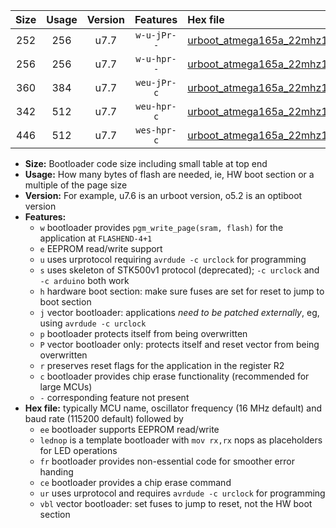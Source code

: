 |Size|Usage|Version|Features|Hex file|
|:-:|:-:|:-:|:-:|:--|
|252|256|u7.7|`w-u-jPr--`|[urboot_atmega165a_22mhz1184_19200bps_lednop_ur_vbl.hex](https://raw.githubusercontent.com/stefanrueger/urboot.hex/main/mcus/atmega165a/fcpu_22mhz1184/19200_bps/urboot_atmega165a_22mhz1184_19200bps_lednop_ur_vbl.hex)|
|256|256|u7.7|`w-u-hpr--`|[urboot_atmega165a_22mhz1184_19200bps_lednop_fr_ur.hex](https://raw.githubusercontent.com/stefanrueger/urboot.hex/main/mcus/atmega165a/fcpu_22mhz1184/19200_bps/urboot_atmega165a_22mhz1184_19200bps_lednop_fr_ur.hex)|
|360|384|u7.7|`weu-jPr-c`|[urboot_atmega165a_22mhz1184_19200bps_ee_lednop_fr_ce_ur_vbl.hex](https://raw.githubusercontent.com/stefanrueger/urboot.hex/main/mcus/atmega165a/fcpu_22mhz1184/19200_bps/urboot_atmega165a_22mhz1184_19200bps_ee_lednop_fr_ce_ur_vbl.hex)|
|342|512|u7.7|`weu-hpr-c`|[urboot_atmega165a_22mhz1184_19200bps_ee_lednop_fr_ce_ur.hex](https://raw.githubusercontent.com/stefanrueger/urboot.hex/main/mcus/atmega165a/fcpu_22mhz1184/19200_bps/urboot_atmega165a_22mhz1184_19200bps_ee_lednop_fr_ce_ur.hex)|
|446|512|u7.7|`wes-hpr-c`|[urboot_atmega165a_22mhz1184_19200bps_ee_lednop_fr_ce.hex](https://raw.githubusercontent.com/stefanrueger/urboot.hex/main/mcus/atmega165a/fcpu_22mhz1184/19200_bps/urboot_atmega165a_22mhz1184_19200bps_ee_lednop_fr_ce.hex)|

- **Size:** Bootloader code size including small table at top end
- **Usage:** How many bytes of flash are needed, ie, HW boot section or a multiple of the page size
- **Version:** For example, u7.6 is an urboot version, o5.2 is an optiboot version
- **Features:**
  + `w` bootloader provides `pgm_write_page(sram, flash)` for the application at `FLASHEND-4+1`
  + `e` EEPROM read/write support
  + `u` uses urprotocol requiring `avrdude -c urclock` for programming
  + `s` uses skeleton of STK500v1 protocol (deprecated); `-c urclock` and `-c arduino` both work
  + `h` hardware boot section: make sure fuses are set for reset to jump to boot section
  + `j` vector bootloader: applications *need to be patched externally*, eg, using `avrdude -c urclock`
  + `p` bootloader protects itself from being overwritten
  + `P` vector bootloader only: protects itself and reset vector from being overwritten
  + `r` preserves reset flags for the application in the register R2
  + `c` bootloader provides chip erase functionality (recommended for large MCUs)
  + `-` corresponding feature not present
- **Hex file:** typically MCU name, oscillator frequency (16 MHz default) and baud rate (115200 default) followed by
  + `ee` bootloader supports EEPROM read/write
  + `lednop` is a template bootloader with `mov rx,rx` nops as placeholders for LED operations
  + `fr` bootloader provides non-essential code for smoother error handing
  + `ce` bootloader provides a chip erase command
  + `ur` uses urprotocol and requires `avrdude -c urclock` for programming
  + `vbl` vector bootloader: set fuses to jump to reset, not the HW boot section
